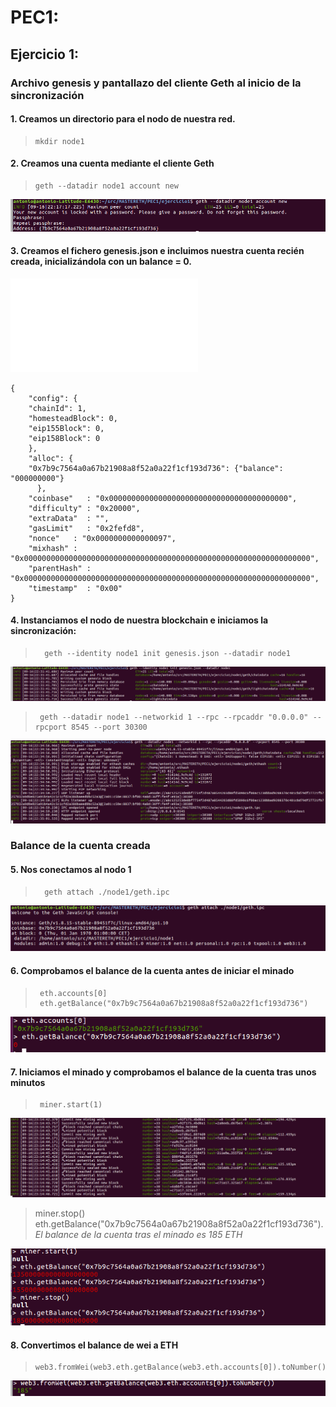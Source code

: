 # PEC1:

## Ejercicio 1: 

### Archivo genesis y pantallazo del cliente Geth al inicio de la sincronización

####  1. Creamos un directorio para el nodo de nuestra red.	
>     mkdir node1

####  2. Creamos una cuenta mediante el cliente Geth
>     geth --datadir node1 account new

   ![img1](./ejercicio1/images/account1.png)

####  3. Creamos el fichero genesis.json e incluimos nuestra cuenta recién creada, inicializándola con un balance = 0.

![genesis.json](./ejercicio1/genesis.json)
>
	{
	    "config": {
		"chainId": 1,
		"homesteadBlock": 0,
		"eip155Block": 0,
		"eip158Block": 0
	    },
	    "alloc": {
		"0x7b9c7564a0a67b21908a8f52a0a22f1cf193d736": {"balance": "000000000"}
	      },
	    "coinbase"   : "0x0000000000000000000000000000000000000000",
	    "difficulty" : "0x20000",
	    "extraData"  : "",
	    "gasLimit"   : "0x2fefd8",
	    "nonce"   : "0x0000000000000097",
	    "mixhash" : "0x0000000000000000000000000000000000000000000000000000000000000000",
	    "parentHash" : "0x0000000000000000000000000000000000000000000000000000000000000000",
	    "timestamp"  : "0x00"
	}
	

####  4. Instanciamos el nodo de nuestra blockchain e iniciamos la sincronización:
       
>       geth --identity node1 init genesis.json --datadir node1
  
  ![img2](./ejercicio1/images/instancia1.png)

>      geth --datadir node1 --networkid 1 --rpc --rpcaddr "0.0.0.0" --rpcport 8545 --port 30300
    
   ![img3](./ejercicio1/images/synchro1.png)



### Balance de la cuenta creada

####  5. Nos conectamos al nodo 1 
>       geth attach ./node1/geth.ipc
   
   ![img4](./ejercicio1/images/connect_node1.png)

  
####  6. Comprobamos el balance de la cuenta antes de iniciar  el minado 
>      eth.accounts[0] 
>      eth.getBalance("0x7b9c7564a0a67b21908a8f52a0a22f1cf193d736")
   
   ![img5](./ejercicio1/images/balance_before_mining.png)

####  7. Iniciamos el minado y comprobamos el balance de la cuenta tras unos minutos
>      miner.start(1)
 
   ![img6](./ejercicio1/images/mining1.png)

>    miner.stop()
>     eth.getBalance("0x7b9c7564a0a67b21908a8f52a0a22f1cf193d736").
*El balance de la cuenta tras el minado es 185 ETH*

     
   ![img7](./ejercicio1/images/balance_after_mining.png)

####  8. Convertimos el balance de wei a ETH 
>     web3.fromWei(web3.eth.getBalance(web3.eth.accounts[0]).toNumber()) 
 
 ![img8](./ejercicio1/images/weitoeth.png)
      




